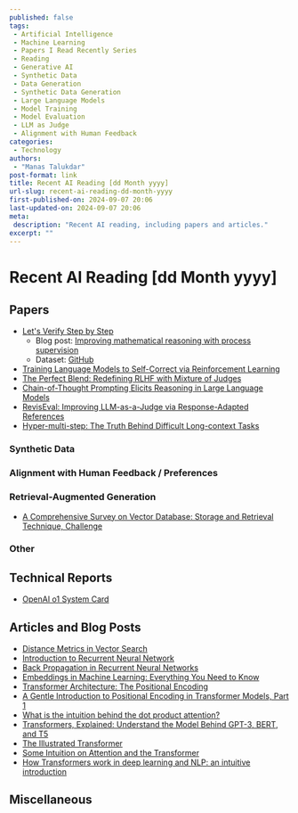 ```yaml
---
published: false
tags:
 - Artificial Intelligence
 - Machine Learning
 - Papers I Read Recently Series
 - Reading
 - Generative AI
 - Synthetic Data
 - Data Generation
 - Synthetic Data Generation
 - Large Language Models
 - Model Training
 - Model Evaluation
 - LLM as Judge
 - Alignment with Human Feedback
categories:
 - Technology
authors:
 - "Manas Talukdar"
post-format: link
title: Recent AI Reading [dd Month yyyy]
url-slug: recent-ai-reading-dd-month-yyyy
first-published-on: 2024-09-07 20:06
last-updated-on: 2024-09-07 20:06
meta:
 description: "Recent AI reading, including papers and articles."
excerpt: ""
---
```


# Recent AI Reading [dd Month yyyy]

## Papers

- [Let's Verify Step by Step](https://arxiv.org/abs/2305.20050)
  - Blog post: [Improving mathematical reasoning with process supervision](https://openai.com/index/improving-mathematical-reasoning-with-process-supervision/)
  - Dataset: [GitHub](https://github.com/openai/prm800k?tab=readme-ov-file)
- [Training Language Models to Self-Correct via Reinforcement Learning](https://arxiv.org/abs/2409.12917)
- [The Perfect Blend: Redefining RLHF with Mixture of Judges](https://arxiv.org/abs/2409.20370)
- [Chain-of-Thought Prompting Elicits Reasoning in Large Language Models](https://arxiv.org/abs/2201.11903)
- [RevisEval: Improving LLM-as-a-Judge via Response-Adapted References](https://arxiv.org/abs/2410.05193)
- [Hyper-multi-step: The Truth Behind Difficult Long-context Tasks](https://arxiv.org/abs/2410.04422)

### Synthetic Data

### Alignment with Human Feedback / Preferences

### Retrieval-Augmented Generation

- [A Comprehensive Survey on Vector Database: Storage and Retrieval Technique, Challenge](https://arxiv.org/abs/2310.11703)

### Other

## Technical Reports

- [OpenAI o1 System Card](https://cdn.openai.com/o1-system-card.pdf)

## Articles and Blog Posts

- [Distance Metrics in Vector Search](https://weaviate.io/blog/distance-metrics-in-vector-search)
- [Introduction to Recurrent Neural Network](https://www.geeksforgeeks.org/introduction-to-recurrent-neural-network/)
- [Back Propagation in Recurrent Neural Networks](https://www.adityaagrawal.net/blog/deep_learning/bprop_rnn)
- [Embeddings in Machine Learning: Everything You Need to Know](https://www.featureform.com/post/the-definitive-guide-to-embeddings)
- [Transformer Architecture: The Positional Encoding](https://kazemnejad.com/blog/transformer_architecture_positional_encoding/)
- [A Gentle Introduction to Positional Encoding in Transformer Models, Part 1](https://machinelearningmastery.com/a-gentle-introduction-to-positional-encoding-in-transformer-models-part-1/)
- [What is the intuition behind the dot product attention?](https://www.educative.io/answers/what-is-the-intuition-behind-the-dot-product-attention)
- [Transformers, Explained: Understand the Model Behind GPT-3, BERT, and T5](https://daleonai.com/transformers-explained)
- [The Illustrated Transformer](https://jalammar.github.io/illustrated-transformer/)
- [Some Intuition on Attention and the Transformer](https://eugeneyan.com/writing/attention/)
- [How Transformers work in deep learning and NLP: an intuitive introduction](https://theaisummer.com/transformer/)

## Miscellaneous

